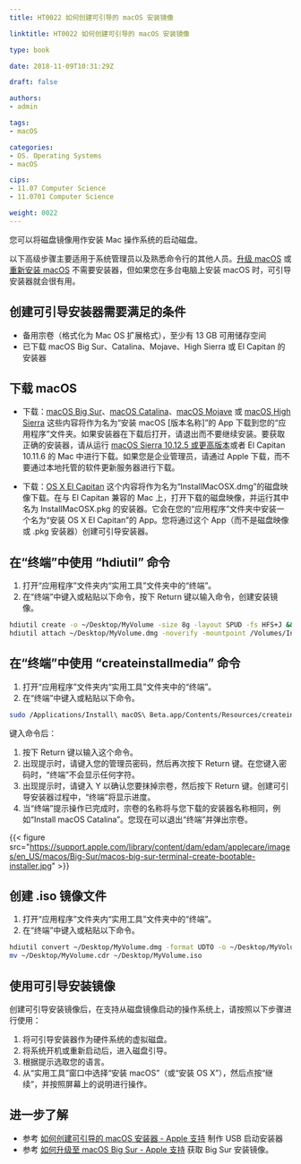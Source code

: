 ```yaml
---
title: HT0022 如何创建可引导的 macOS 安装镜像

linktitle: HT0022 如何创建可引导的 macOS 安装镜像

type: book

date: 2018-11-09T10:31:29Z

draft: false

authors:
- admin

tags:
- macOS

categories:
- OS. Operating Systems
- macOS

cips: 
- 11.07 Computer Science 
- 11.0701 Computer Science

weight: 0022
---
```


您可以将磁盘镜像用作安装 Mac 操作系统的启动磁盘。

以下高级步骤主要适用于系统管理员以及熟悉命令行的其他人员。[升级 macOS](https://support.apple.com/zh-cn/HT201475) 或[重新安装 macOS](https://support.apple.com/zh-cn/HT204904) 不需要安装器，但如果您在多台电脑上安装 macOS 时，可引导安装器就会很有用。

## 创建可引导安装器需要满足的条件

- 备用宗卷（格式化为 Mac OS 扩展格式），至少有 13 GB 可用储存空间
- 已下载 macOS Big Sur、Catalina、Mojave、High Sierra 或 El Capitan 的安装器

## 下载 macOS

- 下载：[macOS Big Sur](https://itunes.apple.com/cn/app/macos-big-sur/id1526878132?ls=1&mt=12)、[macOS Catalina](https://itunes.apple.com/cn/app/macos-catalina/id1466841314?ls=1&mt=12)、[macOS Mojave](https://itunes.apple.com/cn/app/macos-mojave/id1398502828?ls=1&mt=12) 或 [macOS High Sierra](https://itunes.apple.com/cn/app/macos-high-sierra/id1246284741?ls=1&mt=12)
  这些内容将作为名为“安装 macOS [版本名称]”的 App 下载到您的“应用程序”文件夹。如果安装器在下载后打开，请退出而不要继续安装。要获取正确的安装器，请从运行 [macOS Sierra 10.12.5 或更高版本](https://support.apple.com/zh-cn/HT201260)或者 El Capitan 10.11.6 的 Mac 中进行下载。如果您是企业管理员，请通过 Apple 下载，而不要通过本地托管的软件更新服务器进行下载。 

- 下载：[OS X El Capitan](updates-http.cdn-apple.com/2019/cert/061-41424-20191024-218af9ec-cf50-4516-9011-228c78eda3d2/InstallMacOSX.dmg)
  这个内容将作为名为“InstallMacOSX.dmg”的磁盘映像下载。在与 El Capitan 兼容的 Mac 上，打开下载的磁盘映像，并运行其中名为 InstallMacOSX.pkg 的安装器。它会在您的“应用程序”文件夹中安装一个名为“安装 OS X El Capitan”的 App。您将通过这个 App（而不是磁盘映像或 .pkg 安装器）创建可引导安装器。

## 在“终端”中使用 “hdiutil” 命令

1. 打开“应用程序”文件夹内“实用工具”文件夹中的“终端”。
2. 在“终端”中键入或粘贴以下命令，按下 Return 键以输入命令，创建安装镜像。

```bash
hdiutil create -o ~/Desktop/MyVolume -size 8g -layout SPUD -fs HFS+J && \
hdiutil attach ~/Desktop/MyVolume.dmg -noverify -mountpoint /Volumes/Install\ macOS\ Beta
```

## 在“终端”中使用 “createinstallmedia” 命令

1. 打开“应用程序”文件夹内“实用工具”文件夹中的“终端”。
2. 在“终端”中键入或粘贴以下命令。

```bash
sudo /Applications/Install\ macOS\ Beta.app/Contents/Resources/createinstallmedia —volume /Volumes/MyVolume.dmg --nointeraction
```

键入命令后：

1. 按下 Return 键以输入这个命令。
2. 出现提示时，请键入您的管理员密码，然后再次按下 Return 键。在您键入密码时，“终端”不会显示任何字符。
3. 出现提示时，请键入 Y 以确认您要抹掉宗卷，然后按下 Return 键。创建可引导安装器过程中，“终端”将显示进度。 
4. 当“终端”提示操作已完成时，宗卷的名称将与您下载的安装器名称相同，例如“Install macOS Catalina”。您现在可以退出“终端”并弹出宗卷。

{{< figure src="https://support.apple.com/library/content/dam/edam/applecare/images/en_US/macos/Big-Sur/macos-big-sur-terminal-create-bootable-installer.jpg" >}}

## 创建 .iso 镜像文件 

1. 打开“应用程序”文件夹内“实用工具”文件夹中的“终端”。
2. 在“终端”中键入或粘贴以下命令。

```bash
hdiutil convert ~/Desktop/MyVolume.dmg -format UDTO -o ~/Desktop/MyVolume.cdr
mv ~/Desktop/MyVolume.cdr ~/Desktop/MyVolume.iso
```

## 使用可引导安装镜像

创建可引导安装镜像后，在支持从磁盘镜像启动的操作系统上，请按照以下步骤进行使用：

1. 将可引导安装器作为硬件系统的虚拟磁盘。
2. 将系统开机或重新启动后，进入磁盘引导。
3. 根据提示选取您的语言。
4. 从“实用工具”窗口中选择“安装 macOS”（或“安装 OS X”），然后点按“继续”，并按照屏幕上的说明进行操作。

## 进一步了解

- 参考 [如何创建可引导的 macOS 安装器 - Apple 支持](https://support.apple.com/zh-cn/HT201372) 制作 USB 启动安装器
- 参考 [如何升级至 macOS Big Sur - Apple 支持](https://support.apple.com/zh-cn/HT201475) 获取 Big Sur 安装镜像。